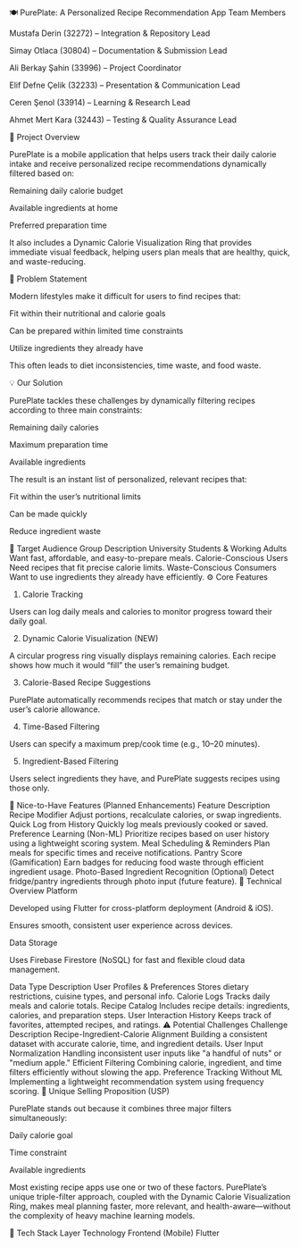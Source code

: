 🍽️ PurePlate: A Personalized Recipe Recommendation App
Team Members

Mustafa Derin (32272) – Integration & Repository Lead

Simay Otlaca (30804) – Documentation & Submission Lead

Ali Berkay Şahin (33996) – Project Coordinator

Elif Defne Çelik (32233) – Presentation & Communication Lead

Ceren Şenol (33914) – Learning & Research Lead

Ahmet Mert Kara (32443) – Testing & Quality Assurance Lead

🧩 Project Overview

PurePlate is a mobile application that helps users track their daily calorie intake and receive personalized recipe recommendations dynamically filtered based on:

Remaining daily calorie budget

Available ingredients at home

Preferred preparation time

It also includes a Dynamic Calorie Visualization Ring that provides immediate visual feedback, helping users plan meals that are healthy, quick, and waste-reducing.

🎯 Problem Statement

Modern lifestyles make it difficult for users to find recipes that:

Fit within their nutritional and calorie goals

Can be prepared within limited time constraints

Utilize ingredients they already have

This often leads to diet inconsistencies, time waste, and food waste.

💡 Our Solution

PurePlate tackles these challenges by dynamically filtering recipes according to three main constraints:

Remaining daily calories

Maximum preparation time

Available ingredients

The result is an instant list of personalized, relevant recipes that:

Fit within the user’s nutritional limits

Can be made quickly

Reduce ingredient waste

👥 Target Audience
Group	Description
University Students & Working Adults	Want fast, affordable, and easy-to-prepare meals.
Calorie-Conscious Users	Need recipes that fit precise calorie limits.
Waste-Conscious Consumers	Want to use ingredients they already have efficiently.
⚙️ Core Features
1. Calorie Tracking

Users can log daily meals and calories to monitor progress toward their daily goal.

2. Dynamic Calorie Visualization (NEW)

A circular progress ring visually displays remaining calories.
Each recipe shows how much it would “fill” the user’s remaining budget.

3. Calorie-Based Recipe Suggestions

PurePlate automatically recommends recipes that match or stay under the user’s calorie allowance.

4. Time-Based Filtering

Users can specify a maximum prep/cook time (e.g., 10–20 minutes).

5. Ingredient-Based Filtering

Users select ingredients they have, and PurePlate suggests recipes using those only.

🌟 Nice-to-Have Features (Planned Enhancements)
Feature	Description
Recipe Modifier	Adjust portions, recalculate calories, or swap ingredients.
Quick Log from History	Quickly log meals previously cooked or saved.
Preference Learning (Non-ML)	Prioritize recipes based on user history using a lightweight scoring system.
Meal Scheduling & Reminders	Plan meals for specific times and receive notifications.
Pantry Score (Gamification)	Earn badges for reducing food waste through efficient ingredient usage.
Photo-Based Ingredient Recognition (Optional)	Detect fridge/pantry ingredients through photo input (future feature).
🧠 Technical Overview
Platform

Developed using Flutter for cross-platform deployment (Android & iOS).

Ensures smooth, consistent user experience across devices.

Data Storage

Uses Firebase Firestore (NoSQL) for fast and flexible cloud data management.

Data Type	Description
User Profiles & Preferences	Stores dietary restrictions, cuisine types, and personal info.
Calorie Logs	Tracks daily meals and calorie totals.
Recipe Catalog	Includes recipe details: ingredients, calories, and preparation steps.
User Interaction History	Keeps track of favorites, attempted recipes, and ratings.
⚠️ Potential Challenges
Challenge	Description
Recipe-Ingredient-Calorie Alignment	Building a consistent dataset with accurate calorie, time, and ingredient details.
User Input Normalization	Handling inconsistent user inputs like "a handful of nuts" or "medium apple."
Efficient Filtering	Combining calorie, ingredient, and time filters efficiently without slowing the app.
Preference Tracking Without ML	Implementing a lightweight recommendation system using frequency scoring.
💎 Unique Selling Proposition (USP)

PurePlate stands out because it combines three major filters simultaneously:

Daily calorie goal

Time constraint

Available ingredients

Most existing recipe apps use one or two of these factors.
PurePlate’s unique triple-filter approach, coupled with the Dynamic Calorie Visualization Ring, makes meal planning faster, more relevant, and health-aware—without the complexity of heavy machine learning models.

🧰 Tech Stack
Layer	Technology
Frontend (Mobile)	Flutter
